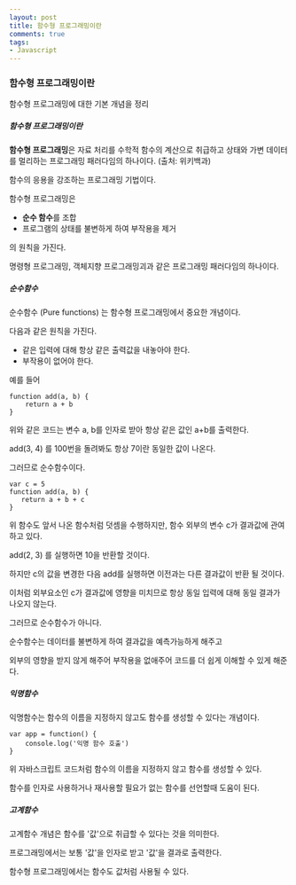 ```yaml
---
layout: post
title: 함수형 프로그래밍이란
comments: true
tags: 
- Javascript
---
```


### 함수형 프로그래밍이란

함수형 프로그래밍에 대한 기본 개념을 정리



##### 함수형 프로그래밍이란



**함수형 프로그래밍**은 자료 처리를 수학적 함수의 계산으로 취급하고 상태와 가변 데이터를 멀리하는 프로그래밍 패러다임의 하나이다.  (출처: 위키백과)



함수의 응용을 강조하는 프로그래밍 기법이다.

함수형 프로그래밍은

* **순수 함수**를 조합
* 프로그램의 상태를 불변하게 하여 부작용을 제거

의 원칙을 가진다. 

명령형 프로그래밍, 객체지향 프로그래밍괴과 같은 프로그래밍 패러다임의 하나이다. 



##### 순수함수

순수함수 (Pure functions) 는 함수형 프로그래밍에서 중요한 개념이다.

다음과 같은 원칙을 가진다.

* 같은 입력에 대해 항상 같은 출력값을 내놓아야 한다.
* 부작용이 없어야 한다.



예를 들어

```
function add(a, b) {
    return a + b
}
```

위와 같은 코드는 변수 a, b를 인자로 받아 항상 같은 값인 a+b를 출력한다. 

add(3, 4) 를 100번을 돌려봐도 항상 7이란 동일한 값이 나온다.

그러므로 순수함수이다.



```
var c = 5
function add(a, b) {
   return a + b + c
}
```

위 함수도 앞서 나온 함수처럼 덧셈을 수행하지만, 함수 외부의 변수 c가 결과값에 관여하고 있다.

add(2, 3) 를 실행하면 10을 반환할 것이다.

하지만 c의 값을 변경한 다음 add를 실행하면 이전과는 다른 결과값이 반환 될 것이다. 

이처럼 외부요소인 c가 결과값에 영향을 미치므로 항상 동일 입력에 대해 동일 결과가 나오지 않는다.

그러므로 순수함수가 아니다.



순수함수는 데이터를 불변하게 하여 결과값을 예측가능하게 해주고

외부의 영향을 받지 않게 해주어 부작용을 없애주어 코드를 더 쉽게 이해할 수 있게 해준다.



##### 익명함수

익명함수는 함수의 이름을 지정하지 않고도 함수를 생성할 수 있다는 개념이다.

```
var app = function() {
    console.log('익명 함수 호출')
}
```

위 자바스크립트 코드처럼 함수의 이름을 지정하지 않고 함수를 생성할 수 있다.

함수를 인자로 사용하거나 재사용할 필요가 없는 함수를 선언할때 도움이 된다.



##### 고계함수

고계함수 개념은 함수를 '값'으로 취급할 수 있다는 것을 의미한다.

프로그래밍에서는 보통 '값'을 인자로 받고 '값'을 결과로 출력한다.

함수형 프로그래밍에서는 함수도 값처럼 사용될 수 있다.

